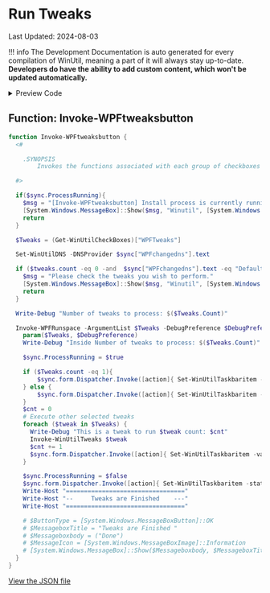 ﻿# Run Tweaks

Last Updated: 2024-08-03


!!! info
     The Development Documentation is auto generated for every compilation of WinUtil, meaning a part of it will always stay up-to-date. **Developers do have the ability to add custom content, which won't be updated automatically.**


<!-- BEGIN CUSTOM CONTENT -->

<!-- END CUSTOM CONTENT -->

<details>
<summary>Preview Code</summary>

```json
{
    "Content":  "Run Tweaks",
    "category":  "z__Advanced Tweaks - CAUTION",
    "panel":  "1",
    "Order":  "a041_",
    "Type":  "Button"
}
```
</details>

## Function: Invoke-WPFtweaksbutton
```powershell
function Invoke-WPFtweaksbutton {
  <#

    .SYNOPSIS
        Invokes the functions associated with each group of checkboxes

  #>

  if($sync.ProcessRunning){
    $msg = "[Invoke-WPFtweaksbutton] Install process is currently running."
    [System.Windows.MessageBox]::Show($msg, "Winutil", [System.Windows.MessageBoxButton]::OK, [System.Windows.MessageBoxImage]::Warning)
    return
  }

  $Tweaks = (Get-WinUtilCheckBoxes)["WPFTweaks"]

  Set-WinUtilDNS -DNSProvider $sync["WPFchangedns"].text

  if ($tweaks.count -eq 0 -and  $sync["WPFchangedns"].text -eq "Default"){
    $msg = "Please check the tweaks you wish to perform."
    [System.Windows.MessageBox]::Show($msg, "Winutil", [System.Windows.MessageBoxButton]::OK, [System.Windows.MessageBoxImage]::Warning)
    return
  }

  Write-Debug "Number of tweaks to process: $($Tweaks.Count)"

  Invoke-WPFRunspace -ArgumentList $Tweaks -DebugPreference $DebugPreference -ScriptBlock {
    param($Tweaks, $DebugPreference)
    Write-Debug "Inside Number of tweaks to process: $($Tweaks.Count)"

    $sync.ProcessRunning = $true

    if ($Tweaks.count -eq 1){
        $sync.form.Dispatcher.Invoke([action]{ Set-WinUtilTaskbaritem -state "Indeterminate" -value 0.01 -overlay "logo" })
    } else {
        $sync.form.Dispatcher.Invoke([action]{ Set-WinUtilTaskbaritem -state "Normal" -value 0.01 -overlay "logo" })
    }
    $cnt = 0
    # Execute other selected tweaks
    foreach ($tweak in $Tweaks) {
      Write-Debug "This is a tweak to run $tweak count: $cnt"
      Invoke-WinUtilTweaks $tweak
      $cnt += 1
      $sync.form.Dispatcher.Invoke([action]{ Set-WinUtilTaskbaritem -value ($cnt/$Tweaks.Count) })
    }

    $sync.ProcessRunning = $false
    $sync.form.Dispatcher.Invoke([action]{ Set-WinUtilTaskbaritem -state "None" -overlay "checkmark" })
    Write-Host "================================="
    Write-Host "--     Tweaks are Finished    ---"
    Write-Host "================================="

    # $ButtonType = [System.Windows.MessageBoxButton]::OK
    # $MessageboxTitle = "Tweaks are Finished "
    # $Messageboxbody = ("Done")
    # $MessageIcon = [System.Windows.MessageBoxImage]::Information
    # [System.Windows.MessageBox]::Show($Messageboxbody, $MessageboxTitle, $ButtonType, $MessageIcon)
  }
}
```


<!-- BEGIN SECOND CUSTOM CONTENT -->

<!-- END SECOND CUSTOM CONTENT -->

[View the JSON file](https://github.com/ChrisTitusTech/winutil/tree/main/config/tweaks.json)

